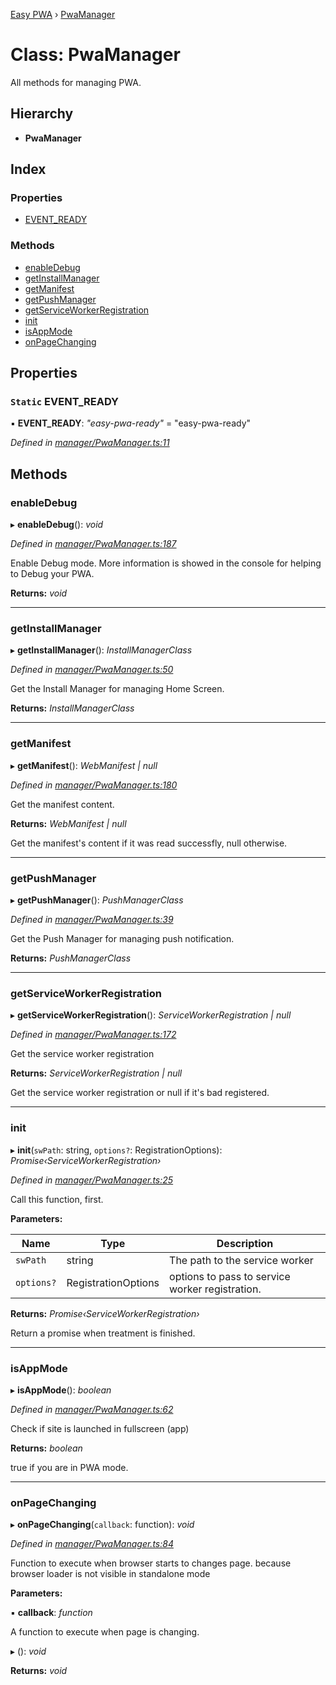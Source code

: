[Easy PWA](../README.md) › [PwaManager](pwamanager.md)

# Class: PwaManager

All methods for managing PWA.

## Hierarchy

* **PwaManager**

## Index

### Properties

* [EVENT_READY](pwamanager.md#static-event_ready)

### Methods

* [enableDebug](pwamanager.md#enabledebug)
* [getInstallManager](pwamanager.md#getinstallmanager)
* [getManifest](pwamanager.md#getmanifest)
* [getPushManager](pwamanager.md#getpushmanager)
* [getServiceWorkerRegistration](pwamanager.md#getserviceworkerregistration)
* [init](pwamanager.md#init)
* [isAppMode](pwamanager.md#isappmode)
* [onPageChanging](pwamanager.md#onpagechanging)

## Properties

### `Static` EVENT_READY

▪ **EVENT_READY**: *"easy-pwa-ready"* = "easy-pwa-ready"

*Defined in [manager/PwaManager.ts:11](https://github.com/easy-pwa/easy-pwa-js/blob/0d7653b/src/ts/manager/PwaManager.ts#L11)*

## Methods

###  enableDebug

▸ **enableDebug**(): *void*

*Defined in [manager/PwaManager.ts:187](https://github.com/easy-pwa/easy-pwa-js/blob/0d7653b/src/ts/manager/PwaManager.ts#L187)*

Enable Debug mode. More information is showed in the console for helping to Debug your PWA.

**Returns:** *void*

___

###  getInstallManager

▸ **getInstallManager**(): *InstallManagerClass*

*Defined in [manager/PwaManager.ts:50](https://github.com/easy-pwa/easy-pwa-js/blob/0d7653b/src/ts/manager/PwaManager.ts#L50)*

Get the Install Manager for managing Home Screen.

**Returns:** *InstallManagerClass*

___

###  getManifest

▸ **getManifest**(): *WebManifest | null*

*Defined in [manager/PwaManager.ts:180](https://github.com/easy-pwa/easy-pwa-js/blob/0d7653b/src/ts/manager/PwaManager.ts#L180)*

Get the manifest content.

**Returns:** *WebManifest | null*

Get the manifest's content if it was read successfly, null otherwise.

___

###  getPushManager

▸ **getPushManager**(): *PushManagerClass*

*Defined in [manager/PwaManager.ts:39](https://github.com/easy-pwa/easy-pwa-js/blob/0d7653b/src/ts/manager/PwaManager.ts#L39)*

Get the Push Manager for managing push notification.

**Returns:** *PushManagerClass*

___

###  getServiceWorkerRegistration

▸ **getServiceWorkerRegistration**(): *ServiceWorkerRegistration | null*

*Defined in [manager/PwaManager.ts:172](https://github.com/easy-pwa/easy-pwa-js/blob/0d7653b/src/ts/manager/PwaManager.ts#L172)*

Get the service worker registration

**Returns:** *ServiceWorkerRegistration | null*

Get the service worker registration or null if it's bad registered.

___

###  init

▸ **init**(`swPath`: string, `options?`: RegistrationOptions): *Promise‹ServiceWorkerRegistration›*

*Defined in [manager/PwaManager.ts:25](https://github.com/easy-pwa/easy-pwa-js/blob/0d7653b/src/ts/manager/PwaManager.ts#L25)*

Call this function, first.

**Parameters:**

Name | Type | Description |
------ | ------ | ------ |
`swPath` | string | The path to the service worker |
`options?` | RegistrationOptions | options to pass to service worker registration. |

**Returns:** *Promise‹ServiceWorkerRegistration›*

Return a promise when treatment is finished.

___

###  isAppMode

▸ **isAppMode**(): *boolean*

*Defined in [manager/PwaManager.ts:62](https://github.com/easy-pwa/easy-pwa-js/blob/0d7653b/src/ts/manager/PwaManager.ts#L62)*

Check if site is launched in fullscreen (app)

**Returns:** *boolean*

true if you are in PWA mode.

___

###  onPageChanging

▸ **onPageChanging**(`callback`: function): *void*

*Defined in [manager/PwaManager.ts:84](https://github.com/easy-pwa/easy-pwa-js/blob/0d7653b/src/ts/manager/PwaManager.ts#L84)*

Function to execute when browser starts to changes page.
because browser loader is not visible in standalone mode

**Parameters:**

▪ **callback**: *function*

A function to execute when page is changing.

▸ (): *void*

**Returns:** *void*
